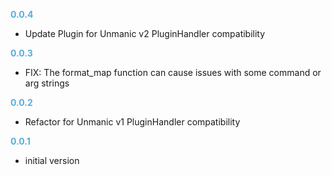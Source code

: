 
**<span style="color:#56adda">0.0.4</span>**
- Update Plugin for Unmanic v2 PluginHandler compatibility

**<span style="color:#56adda">0.0.3</span>**
- FIX: The format_map function can cause issues with some command or arg strings

**<span style="color:#56adda">0.0.2</span>**
- Refactor for Unmanic v1 PluginHandler compatibility

**<span style="color:#56adda">0.0.1</span>**
- initial version
